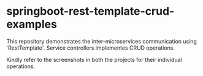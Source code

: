 # springboot-rest-template-crud-examples

This repository demonstrates the inter-microservices communication using 'RestTemplate'. Service controllers implementes CRUD operations. 

Kindly refer to the screenshots in both the projects for their individual operations.
